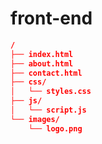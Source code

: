 # front-end

```json
/
├── index.html
├── about.html
├── contact.html
├── css/
│   └── styles.css
├── js/
│   └── script.js
└── images/
    └── logo.png
```

